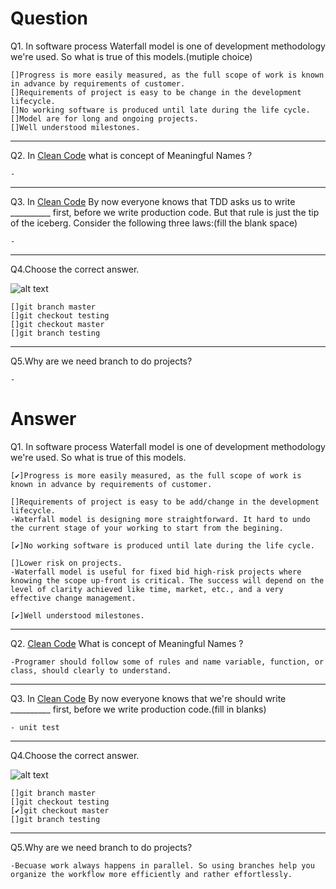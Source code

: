 # Question

Q1. In software process Waterfall model is one of development methodology we're used.
    So what is true of this models.(mutiple choice)

    []Progress is more easily measured, as the full scope of work is known in advance by requirements of customer.
    []Requirements of project is easy to be change in the development lifecycle.
    []No working software is produced until late during the life cycle.
    []Model are for long and ongoing projects.
    []Well understood milestones.

----------------------------------------

Q2. In [Clean Code](https://www.investigatii.md/uploads/resurse/Clean_Code.pdf]) what is concept of Meaningful Names ?

    -

----------------------------------------

Q3. In [Clean Code](https://www.investigatii.md/uploads/resurse/Clean_Code.pdf]) By now everyone knows that TDD asks us to write __________ first, before we write production code. But that rule is just the tip of the iceberg. Consider the following three laws:(fill the blank space)

    -

----------------------------------------

Q4.Choose the correct answer.

![alt text](https://www.git-scm.com/book/en/v2/images/checkout-master.png)

    []git branch master
    []git checkout testing
    []git checkout master
    []git branch testing

----------------------------------------

Q5.Why are we need branch to do projects?

    -






# Answer

Q1. In software process Waterfall model is one of development methodology we're used.
    So what is true of this models.

    [✔]Progress is more easily measured, as the full scope of work is known in advance by requirements of customer.

    []Requirements of project is easy to be add/change in the development lifecycle.
    -Waterfall model is designing more straightforward. It hard to undo the current stage of your working to start from the begining.

    [✔]No working software is produced until late during the life cycle.

    []Lower risk on projects.
    -Waterfall model is useful for fixed bid high-risk projects where knowing the scope up-front is critical. The success will depend on the level of clarity achieved like time, market, etc., and a very effective change management. 

    [✔]Well understood milestones.

----------------------------------------

Q2. [Clean Code](https://www.investigatii.md/uploads/resurse/Clean_Code.pdf]) What is concept of Meaningful Names ?

    -Programer should follow some of rules and name variable, function, or class, should clearly to understand.

----------------------------------------

Q3. In [Clean Code](https://www.investigatii.md/uploads/resurse/Clean_Code.pdf]) By now everyone knows that we're should write __________ first, before we write production code.(fill in blanks)

    - unit test

----------------------------------------

Q4.Choose the correct answer.

![alt text](https://www.git-scm.com/book/en/v2/images/checkout-master.png)

    []git branch master
    []git checkout testing
    [✔]git checkout master
    []git branch testing

----------------------------------------

Q5.Why are we need branch to do projects?

    -Becuase work always happens in parallel. So using branches help you organize the workflow more efficiently and rather effortlessly.
